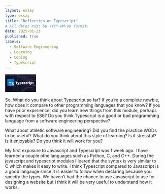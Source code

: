 ```yaml
---
layout: essay
type: essay
title: "Reflection on Typescript"
# All dates must be YYYY-MM-DD format!
date: 2025-01-23
published: true
labels:
  - Software Engineering
  - Learning
  - Coding
  - Typescript
---
```


<img width="100px" class="rounded float-start pe-4" src="../img/essayTypescript/typescript.jpg">

So. What do you think about Typescript so far? If you’re a complete newbie, how does it compare to other programming languages that you know? If you have prior experience, did you learn new things from this module, perhaps with respect to ES6? Do you think Typescript is a good or bad programming language from a software engineering perspective?

What about athletic software engineering? Did you find the practice WODs to be useful? What do you think about this style of learning? Is it stressful? Is it enjoyable? Do you think it will work for you?

My first exposure to Javascript and Typescript was 1 week ago. I have learned a couple othe languages such as Python, C, and C++. During the javascript and typescript modules I leared that the syntax is very similar to C which makes it easy to write. I think Typescript compared to Javascript is a good langauge since it is easier to follow when declaring because you specify the types. We haven't had the chance to use Javascript to use for designing a website but i think it will be very useful to understand how it works.

